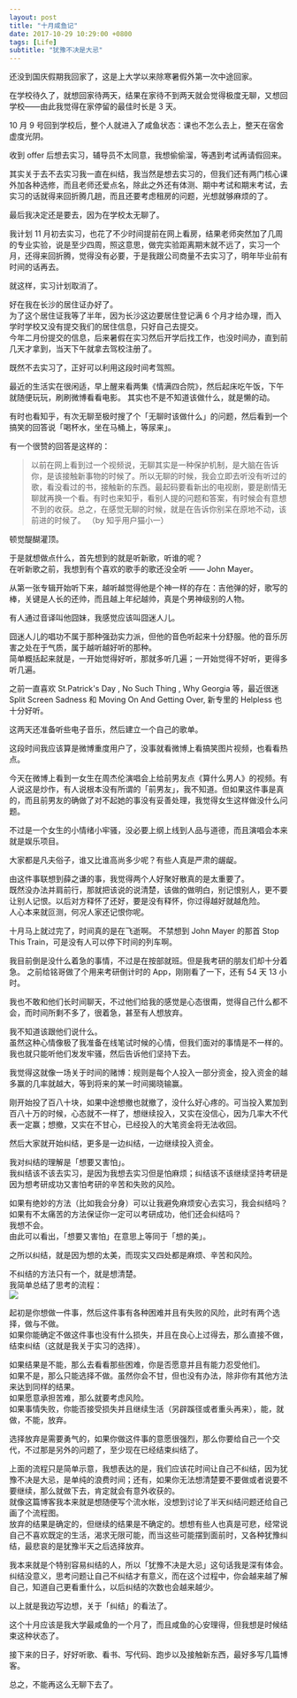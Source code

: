```yaml
---
layout: post
title: "十月咸鱼记"
date: 2017-10-29 10:29:00 +0800
tags: [Life]
subtitle: "犹豫不决是大忌"
---
```

还没到国庆假期我回家了，这是上大学以来除寒暑假外第一次中途回家。  

在学校待久了，就想回家待两天，结果在家待不到两天就会觉得极度无聊，又想回学校——由此我觉得在家停留的最佳时长是 3 天。

10 月 9 号回到学校后，整个人就进入了咸鱼状态：课也不怎么去上，整天在宿舍虚度光阴。  

收到 offer 后想去实习，辅导员不太同意，我想偷偷溜，等遇到考试再请假回来。

其实关于去不去实习我一直在纠结，我当然是想去实习的，但我们还有两门核心课外加各种选修，而且老师还爱点名，除此之外还有体测、期中考试和期末考试，去实习的话就得来回折腾几趟，而且还要考虑租房的问题，光想就够麻烦的了。  

最后我决定还是要去，因为在学校太无聊了。

我计划 11 月初去实习，也花了不少时间提前在网上看房，结果老师突然加了几周的专业实验，说是至少四周，照这意思，做完实验距离期末就不远了，实习一个月，还得来回折腾，觉得没有必要，于是我跟公司商量不去实习了，明年毕业前有时间的话再去。

就这样，实习计划取消了。

好在我在长沙的居住证办好了。   
为了这个居住证我等了半年，因为长沙这边要居住登记满 6 个月才给办理，而入学时学校又没有提交我们的居住信息，只好自己去提交。      
今年二月份提交的信息，后来暑假在实习然后开学后找工作，也没时间办，直到前几天才拿到，当天下午就拿去驾校注册了。  

既然不去实习了，正好可以利用这段时间考驾照。

最近的生活实在很闲适，早上醒来看两集《情满四合院》，然后起床吃午饭，下午就随便玩玩，刷刷微博看看电影。
其实也不是不知道该做什么，就是懒的动。  

有时也看知乎，有次无聊至极时搜了个「无聊时该做什么」的问题，然后看到一个搞笑的回答说「喝杯水，坐在马桶上，等尿来」。  

有一个很赞的回答是这样的： 

> 以前在网上看到过一个视频说，无聊其实是一种保护机制，是大脑在告诉你，是该接触新事物的时候了。所以无聊的时候，我会立即去听没有听过的歌，看没看过的书，接触新的东西。最起码要看新出的电视剧，要是剧情无聊就再换一个看。有时也来知乎，看别人提的问题和答案，有时候会有意想不到的收获。总之，在感觉无聊的时候，就是在告诉你别呆在原地不动，该前进的时候了。 （by 知乎用户猫小一）

顿觉醍醐灌顶。   

于是就想做点什么，首先想到的就是听新歌，听谁的呢？   
在听新歌之前，我想到有个喜欢的歌手的歌还没全听 —— John Mayer。

从第一张专辑开始听下来，越听越觉得他是个神一样的存在：吉他弹的好，歌写的棒，关键是人长的还帅，而且越上年纪越帅，真是个男神级别的人物。  

有人通过音译叫他囧妹，我感觉应该叫囧迷人儿。

囧迷人儿的唱功不属于那种强劲实力派，但他的音色听起来十分舒服。他的音乐厉害之处在于气质，属于越听越好听的那种。   
简单概括起来就是，一开始觉得好听，那就多听几遍；一开始觉得不好听，更得多听几遍。

之前一直喜欢 St.Patrick's Day , No Such Thing , Why Georgia 等，最近很迷 Split Screen Sadness 和 Moving On And Getting Over, 新专里的 Helpless 也十分好听。

这两天还准备听些电子音乐，然后建立一个自己的歌单。

这段时间我应该算是微博重度用户了，没事就看微博上看搞笑图片视频，也看看热点。 

今天在微博上看到一女生在周杰伦演唱会上给前男友点《算什么男人》的视频。有人说这是炒作，有人说根本没有所谓的「前男友」，我不知道。但如果这件事是真的，而且前男友的确做了对不起她的事没有妥善处理，我觉得女生这样做没什么问题。 

不过是一个女生的小情绪小牢骚，没必要上纲上线到人品与道德，而且演唱会本来就是娱乐项目。 

大家都是凡夫俗子，谁又比谁高尚多少呢？有些人真是严肃的龌龊。  

由这件事联想到薛之谦的事，我觉得两个人好聚好散真的是太重要了。  
既然没办法并肩前行，那就把该说的说清楚，该做的做明白，别记恨别人，更不要让别人记恨。以后对方释怀了还好，要是没有释怀，你过得越好就越危险。  
人心本来就叵测，何况人家还记恨你呢。   
 

十月马上就过完了，时间真的是在飞逝啊。
不禁想到 John Mayer 的那首 Stop This Train，可是没有人可以停下时间的列车啊。   

我目前倒是没什么着急的事情，不过是在按部就班。但是我考研的朋友们却十分着急。 
之前给铭哥做了个用来考研倒计时的 App，刚刚看了一下，还有 54 天 13 小时。

我也不敢和他们长时间聊天，不过他们给我的感觉是心态很甭，觉得自己什么都不会，而时间所剩不多了，很着急，甚至有人想放弃。  

我不知道该跟他们说什么。  
虽然这种心情像极了我准备在线笔试时候的心情，但我们面对的事情是不一样的。  
我也就只能听他们发发牢骚，然后告诉他们坚持下去。

我觉得这就像一场关于时间的赌博：规则是每个人投入一部分资金，投入资金的越多赢的几率就越大，等到将来的某一时间揭晓输赢。   

刚开始投了百八十块，如果中途想撤也就撤了，没什么好心疼的。可当投入累加到百八十万的时候，心态就不一样了，想继续投入，又实在没信心，因为几率大不代表一定赢；想撤，又实在不甘心，已经投入的大笔资金将无法收回。  

然后大家就开始纠结，更多是一边纠结，一边继续投入资金。  

我对纠结的理解是「想要又害怕」。   
我纠结该不该去实习，是因为我想去实习但是怕麻烦；纠结该不该继续坚持考研是因为想考研成功又害怕考研的辛苦和失败的风险。  

如果有绝妙的方法（比如我会分身）可以让我避免麻烦安心去实习，我会纠结吗？  
如果有不太痛苦的方法保证你一定可以考研成功，他们还会纠结吗？   
我想不会。   
由此可以看出，「想要又害怕」在意思上等同于「想的美」。    

之所以纠结，就是因为想的太美，而现实又四处都是麻烦、辛苦和风险。

不纠结的方法只有一个，就是想清楚。  
我简单总结了思考的流程：   
![](/assets/img/post/flow.png)   

起初是你想做一件事，然后这件事有各种困难并且有失败的风险，此时有两个选择，做与不做。   
如果你能确定不做这件事也没有什么损失，并且在良心上过得去，那么直接不做，结束纠结（这就是我关于实习的选择）。  

如果结果是不能，那么去看看那些困难，你是否愿意并且有能力忍受他们。   
如果不是，那么只能选择不做。虽然你会不甘，但也没有办法，除非你有其他方法来达到同样的结果。  
如果愿意承担苦难，那么就要考虑风险。   
如果事情失败，你能否接受损失并且继续生活（另辟蹊径或者重头再来），能，就做，不能，放弃。  

选择放弃是需要勇气的，如果你做这件事的意愿很强烈，那么你要给自己一个交代，不过那是另外的问题了，至少现在已经结束纠结了。 

上面的流程只是简单示意，我想表达的是，我们应该花时间让自己不纠结，因为犹豫不决是大忌，是单纯的浪费时间；还有，如果你无法想清楚要不要做或者说要不要继续，那么就做下去，肯定就会有意外收获的。   
就像这篇博客我本来就是想随便写个流水帐，没想到讨论了半天纠结问题还给自己画了个流程图。   
放弃的结果是确定的，但继续的结果是不确定的。想想有些人也真是可悲，经常说自己不喜欢既定的生活，渴求无限可能，而当这些可能摆到面前时，又各种犹豫纠结，最悲哀的是犹豫半天之后选择放弃。

我本来就是个特别容易纠结的人，所以「犹豫不决是大忌」这句话我是深有体会。    
纠结没意义，思考问题让自己不纠结才有意义，而在这个过程中，你会越来越了解自己，知道自己更看重什么，以后纠结的次数也会越来越少。

以上就是我边写边想，关于「纠结」的看法了。

这个十月应该是我大学最咸鱼的一个月了，而且咸鱼的心安理得，但我想是时候结束这种状态了。

接下来的日子，好好听歌、看书、写代码、跑步以及接触新东西，最好多写几篇博客。

总之，不能再这么无聊下去了。